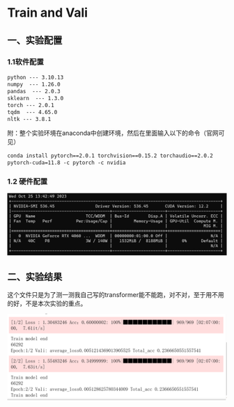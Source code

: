 # Train and Vali

## 一、实验配置

### 1.1软件配置

```
python --- 3.10.13
numpy  --- 1.26.0
pandas  --- 2.0.3
sklearn  --- 1.3.0
torch --- 2.0.1
tqdm  --- 4.65.0
nltk --- 3.8.1
```

附：整个实验环境在anaconda中创建环境，然后在里面输入以下的命令（官网可见）

[https://pytorch.org/get-started/previous-versions/]: 	"pytorch官网"



```
conda install pytorch==2.0.1 torchvision==0.15.2 torchaudio==2.0.2 pytorch-cuda=11.8 -c pytorch -c nvidia
```

### 1.2 硬件配置

![cuda](./cuda.png)

## 二、实验结果



这个文件只是为了测一测我自己写的transformer能不能跑，对不对，至于用不用的好，不是本次实验的重点。

![train_vali](./train_vali.png)
